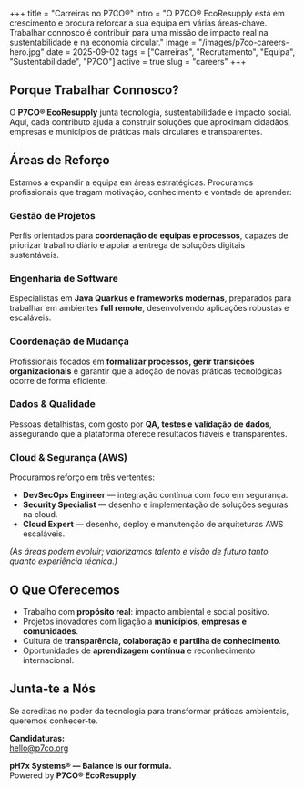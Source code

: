 +++
title = "Carreiras no P7CO®"
intro = "O P7CO® EcoResupply está em crescimento e procura reforçar a sua equipa em várias áreas-chave. Trabalhar connosco é contribuir para uma missão de impacto real na sustentabilidade e na economia circular."
image = "/images/p7co-careers-hero.jpg"
date = 2025-09-02
tags = ["Carreiras", "Recrutamento", "Equipa", "Sustentabilidade", "P7CO"]
active = true
slug = "careers"
+++

## Porque Trabalhar Connosco?
O **P7CO® EcoResupply** junta tecnologia, sustentabilidade e impacto social.  
Aqui, cada contributo ajuda a construir soluções que aproximam cidadãos, empresas e municípios de práticas mais circulares e transparentes.  

## Áreas de Reforço
Estamos a expandir a equipa em áreas estratégicas. Procuramos profissionais que tragam motivação, conhecimento e vontade de aprender:

### Gestão de Projetos
Perfis orientados para **coordenação de equipas e processos**, capazes de priorizar trabalho diário e apoiar a entrega de soluções digitais sustentáveis.

### Engenharia de Software
Especialistas em **Java Quarkus e frameworks modernas**, preparados para trabalhar em ambientes **full remote**, desenvolvendo aplicações robustas e escaláveis.

### Coordenação de Mudança
Profissionais focados em **formalizar processos, gerir transições organizacionais** e garantir que a adoção de novas práticas tecnológicas ocorre de forma eficiente.

### Dados & Qualidade
Pessoas detalhistas, com gosto por **QA, testes e validação de dados**, assegurando que a plataforma oferece resultados fiáveis e transparentes.

### Cloud & Segurança (AWS)
Procuramos reforço em três vertentes:  
- **DevSecOps Engineer** — integração contínua com foco em segurança.  
- **Security Specialist** — desenho e implementação de soluções seguras na cloud.  
- **Cloud Expert** — desenho, deploy e manutenção de arquiteturas AWS escaláveis.  

*(As áreas podem evoluir; valorizamos talento e visão de futuro tanto quanto experiência técnica.)*

## O Que Oferecemos
- Trabalho com **propósito real**: impacto ambiental e social positivo.  
- Projetos inovadores com ligação a **municípios, empresas e comunidades**.  
- Cultura de **transparência, colaboração e partilha de conhecimento**.  
- Oportunidades de **aprendizagem contínua** e reconhecimento internacional.  

## Junta-te a Nós
Se acreditas no poder da tecnologia para transformar práticas ambientais, queremos conhecer-te.  

**Candidaturas:**  
[hello@p7co.org](mailto:hello@p7co.org)  

**pH7x Systems® — Balance is our formula.**  
Powered by **P7CO® EcoResupply**.  
